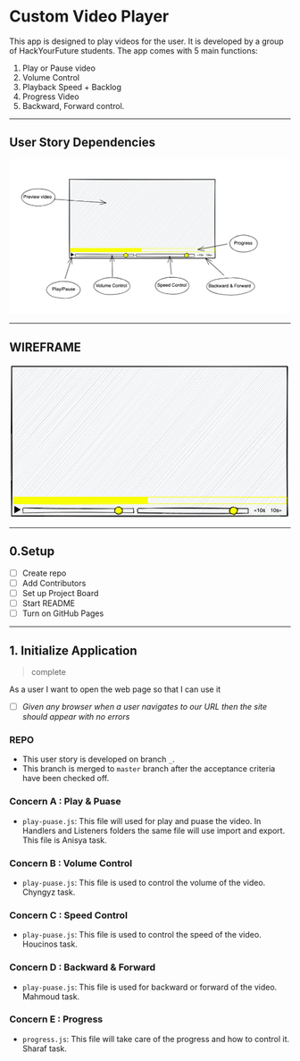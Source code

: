# Custom Video Player

This app is designed to play videos for the user. It is developed by a group of HackYourFuture students. The app comes with 5 main functions:
1. Play or Pause video
2. Volume Control
3. Playback Speed + Backlog
4. Progress Video
5. Backward, Forward control.

---

## User Story Dependencies

![Story Dependency Diagram](./USD.png)

---

## WIREFRAME

![wireframe or figma](./wireframe.png)

---

## 0.Setup
- [ ] Create repo
- [ ] Add Contributors
- [ ] Set up Project Board
- [ ] Start README
- [ ] Turn on GitHub Pages

---

## 1. Initialize Application

> complete

As a user I want to open the web page so that I can use it

- [ ] _Given any browser when a user navigates to our URL then the site should appear with no errors_

### REPO

- This user story is developed on branch `_`.
- This branch is merged to `master` branch after the acceptance criteria have been checked off.

### Concern A : Play & Puase

- `play-puase.js`: This file will used for play and puase the video. In Handlers and Listeners folders the same file will use import and export.
This file is Anisya task.

### Concern B : Volume Control

- `play-puase.js`: This file is used to control the volume of the video. Chyngyz task.

### Concern C : Speed Control

- `play-puase.js`: This file is used to control the speed of the video. Houcinos task.

### Concern D : Backward & Forward

- `play-puase.js`: This file is used for backward or forward of the video. Mahmoud task.


### Concern E : Progress

- `progress.js`: This file will take care of the progress and how to control it. Sharaf task. 